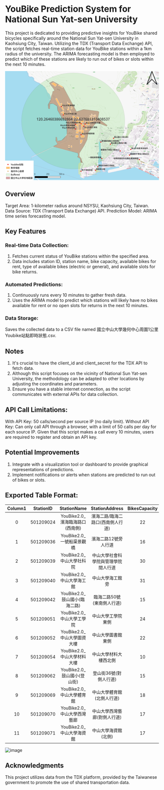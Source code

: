 # YouBike Prediction System for National Sun Yat-sen University

This project is dedicated to providing predictive insights for YouBike shared bicycles specifically around the National Sun Yat-sen University in Kaohsiung City, Taiwan. Utilizing the TDX (Transport Data Exchange) API, the script fetches real-time station data for YouBike stations within a 1km radius of the university. The ARIMA forecasting model is then employed to predict which of these stations are likely to run out of bikes or slots within the next 10 minutes.

![image](https://github.com/chiu0915/NSYSU_nearby_1km_Youbike_station/blob/main/Youbike%E7%AB%99%E9%BB%9E%E3%80%81%E6%A0%A1%E5%9C%B0%E7%AF%84%E5%9C%8D%E3%80%81%E5%B9%BE%E4%BD%95%E4%B8%AD%E5%BF%83(300px).png)

## Overview
Target Area: 1-kilometer radius around NSYSU, Kaohsiung City, Taiwan.
Data Source: TDX (Transport Data Exchange) API.
Prediction Model: ARIMA time series forecasting model.

## Key Features
### Real-time Data Collection:
1. Fetches current status of YouBike stations within the specified area.
2. Data includes station ID, station name, bike capacity, available bikes for rent, type of available bikes (electric or general), and available slots for bike returns.
### Automated Predictions:
1. Continuously runs every 10 minutes to gather fresh data.
2. Uses the ARIMA model to predict which stations will likely have no bikes available for rent or no open slots for returns in the next 10 minutes.
### Data Storage:
Saves the collected data to a CSV file named 國立中山大學幾何中心周圍1公里Youbike站點即時狀態.csv.

## Notes
1. It's crucial to have the client_id and client_secret for the TDX API to fetch data.
2. Although this script focuses on the vicinity of National Sun Yat-sen University, the methodology can be adapted to other locations by adjusting the coordinates and parameters.
3. Ensure you have a stable internet connection, as the script communicates with external APIs for data collection.

## API Call Limitations:
With API Key: 50 calls/second per source IP (no daily limit).
Without API Key: Can only call API through a browser, with a limit of 50 calls per day for each source IP.
Given that this script makes a call every 10 minutes, users are required to register and obtain an API key.

## Potential Improvements
1. Integrate with a visualization tool or dashboard to provide graphical representations of predictions.
2. Implement notifications or alerts when stations are predicted to run out of bikes or slots.




## Exported Table Format:
|Column1|	StationID|	StationName|	StationAddress|	BikesCapacity|	AvailableRentBikes|	ElectricBikes|	GeneralBikes|	AvailableReturnBikes|	UpdateTime|
| :----: | :----: | :----: | :----: | :----: | :----: | :----: | :----: | :----: | :----: |
|0|	501209024|	YouBike2.0_濱海臨海路口(西南側)|	濱海二路/臨海二路口(西南側人行道)|	22|	3|	0|	3|	19|	2023/4/18 19:39|
|1|	501209036|	YouBike2.0_一號船渠景觀橋|	濱海二路12號旁人行道|	16|	12|	0|	12|	4|	2023/4/18 19:39|
|2|	501209039|	YouBike2.0_中山大學社科院|	中山大學社會科學院與管理學院間人行道|	30|	0|	0|	0|	29|	2023/4/18 19:39|
|3|	501209040|	YouBike2.0_中山大學海工館|	中山大學海工館旁|	31|	2|	0|	2|	29|	2023/4/18 19:39|
|4|	501209042|	YouBike2.0_鼓山國小(臨海二路)|	臨海二路50號(東南側人行道)|	15|	12|	0|	12|	3|	2023/4/18 19:39|
|5|	501209051|	YouBike2.0_中山大學工學院|	中山大學工學院東側|	24|	3|	0|	3|	21|	2023/4/18 19:39|
|6|	501209052|	YouBike2.0_中山大學圖資大樓|	中山大學圖書館東側|	22|	3|	0|	3|	19|	2023/4/18 19:39|
|7|	501209054|	YouBike2.0_中山大學材料大樓|	中山大學材料大樓西北側|	10|	1|	0|	1|	9|	2023/4/18 19:39|
|8|	501209062|	YouBike2.0_鼓山國小(登山街)|	登山街36號(對側人行道)|	15|	12|	2|	10|	3|	2023/4/18 19:39|
|9|	501209069|	YouBike2.0_中山大學體育館|	中山大學體育館(北側人行道)|	18|	14|	0|	14|	4|	2023/4/18 19:39|
|10|	501209070|	YouBike2.0_中山大學西灣藝廊|	中山大學西灣藝廊(對側人行道)|	17|	4|	0|	4|	12|	2023/4/18 19:39|
|11|	501209071|	YouBike2.0_中山大學海資館|	中山大學海資館(北側)|	17|	0|	0|	0|	17|	2023/4/18 19:39|

![image](https://user-images.githubusercontent.com/86599394/232777628-ab9a8826-49a7-467f-8f7e-905bf7a42d23.png)


## Acknowledgments
This project utilizes data from the TDX platform, provided by the Taiwanese government to promote the use of shared transportation data.
